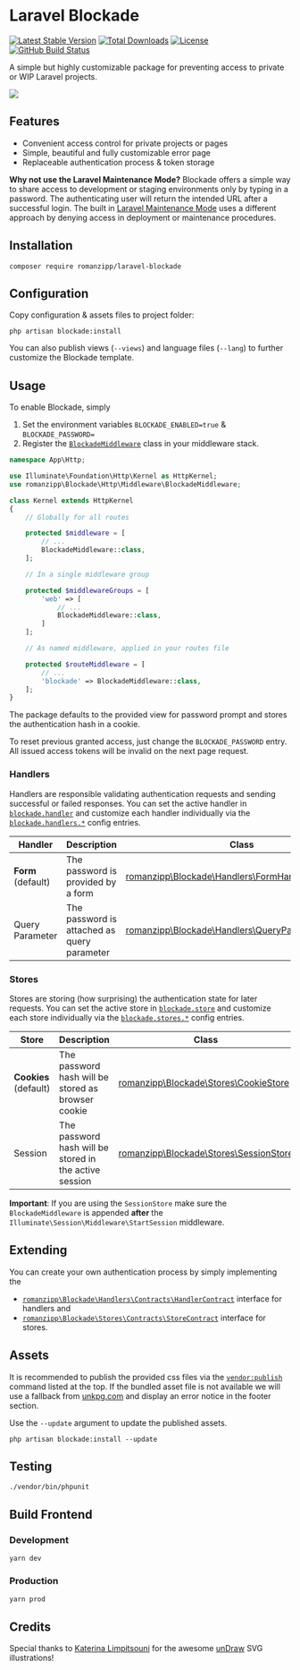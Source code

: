 # Laravel Blockade

[![Latest Stable Version](https://img.shields.io/packagist/v/romanzipp/Laravel-Blockade.svg?style=flat-square)](https://packagist.org/packages/romanzipp/laravel-blockade)
[![Total Downloads](https://img.shields.io/packagist/dt/romanzipp/Laravel-Blockade.svg?style=flat-square)](https://packagist.org/packages/romanzipp/laravel-blockade)
[![License](https://img.shields.io/packagist/l/romanzipp/Laravel-Blockade.svg?style=flat-square)](https://packagist.org/packages/romanzipp/laravel-blockade)
[![GitHub Build Status](https://img.shields.io/github/workflow/status/romanzipp/Laravel-Blockade/Tests?style=flat-square)](https://github.com/romanzipp/Laravel-Blockade/actions)

A simple but highly customizable package for preventing access to private or WIP Laravel projects.

![](https://raw.githubusercontent.com/romanzipp/Laravel-Blockade/master/preview.png)

## Features

- Convenient access control for private projects or pages
- Simple, beautiful and fully customizable error page
- Replaceable authentication process & token storage

**Why not use the Laravel Maintenance Mode?** Blockade offers a simple way to share access to development or staging environments only by typing in a password. The authenticating user will return the intended URL after a successful login. The built in [Laravel Maintenance Mode](https://laravel.com/docs/8.x/configuration#maintenance-mode) uses a different approach by denying access in deployment or maintenance procedures.

## Installation

```
composer require romanzipp/laravel-blockade
```

## Configuration

Copy configuration & assets files to project folder:

```
php artisan blockade:install
```

You can also publish views (`--views`) and language files (`--lang`) to further customize the Blockade template.

## Usage

To enable Blockade, simply

1. Set the environment variables `BLOCKADE_ENABLED=true` & `BLOCKADE_PASSWORD=`
2. Register the [`BlockadeMiddleware`](./src/Http/Middleware/BlockadeMiddleware.php) class in your middleware stack.

```php
namespace App\Http;

use Illuminate\Foundation\Http\Kernel as HttpKernel;
use romanzipp\Blockade\Http\Middleware\BlockadeMiddleware;

class Kernel extends HttpKernel
{
    // Globally for all routes

    protected $middleware = [
        // ...
        BlockadeMiddleware::class,
    ];

    // In a single middleware group

    protected $middlewareGroups = [
        'web' => [
            // ...
            BlockadeMiddleware::class,
        ]
    ];

    // As named middleware, applied in your routes file

    protected $routeMiddleware = [
        // ...
        'blockade' => BlockadeMiddleware::class,
    ];
}
```

The package defaults to the provided view for password prompt and stores the authentication hash in a cookie.

To reset previous granted access, just change the `BLOCKADE_PASSWORD` entry. All issued access tokens will be invalid on the next page request.

### Handlers

Handlers are responsible validating authentication requests and sending successful or failed responses. You can set the active handler in [`blockade.handler`](./config/blockade.php#L28) and customize each handler individually via the [`blockade.handlers.*`](./config/blockade.php#L51) config entries.

| Handler | Description | Class |
| --- | --- | --- |
| **Form** (default) | The password is provided by a form | [romanzipp\Blockade\Handlers\FormHandler](./src/Handlers/FormHandler.php) |
| Query Parameter | The password is attached as query parameter | [romanzipp\Blockade\Handlers\QueryParameterHandler](./src/Handlers/QueryParameterHandler.php) | 

### Stores

Stores are storing (how surprising) the authentication state for later requests. You can set the active store in [`blockade.store`](./config/blockade.php#L38) and customize each store individually via the [`blockade.stores.*`](./config/blockade.php#L81) config entries.

| Store | Description | Class |
| --- | --- | --- |
| **Cookies** (default) | The password hash will be stored as browser cookie | [romanzipp\Blockade\Stores\CookieStore](./src/Stores/CookieStore.php) |
| Session | The password hash will be stored in the active session | [romanzipp\Blockade\Stores\SessionStore](./src/Stores/SessionStore.php) | 

**Important**: If you are using the `SessionStore` make sure the `BlockadeMiddleware` is appended **after** the `Illuminate\Session\Middleware\StartSession` middleware.

## Extending

You can create your own authentication process by simply implementing the
 - [`romanzipp\Blockade\Handlers\Contracts\HandlerContract`](./src/Handlers/Contracts/HandlerContract.php) interface for handlers and
 - [`romanzipp\Blockade\Stores\Contracts\StoreContract`](./src/Stores/Contracts/StoreContract.php) interface for stores.
 
## Assets

It is recommended to publish the provided css files via the [`vendor:publish`](#configuration) command listed at the top. If the bundled asset file is not available we will use a fallback from [unkpg.com](https://unpkg.com) and display an error notice in the footer section.

Use the `--update` argument to update the published assets.

```
php artisan blockade:install --update
```

## Testing

```
./vendor/bin/phpunit
```

## Build Frontend

### Development

```
yarn dev
```

### Production

```
yarn prod
```

## Credits

Special thanks to [Katerina Limpitsouni](https://twitter.com/ninaLimpi) for the awesome [unDraw](https://undraw.co) SVG illustrations!
